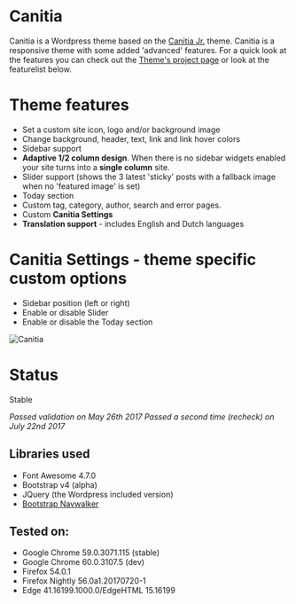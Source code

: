 Canitia
==================
Canitia is a Wordpress theme based on the [Canitia Jr.](https://github.com/boumannm/canitia-jr) theme. Canitia is a responsive theme with some added 'advanced' features. For a quick look at the features you can check out the [Theme's project page](http://michaelboumann.info/collection/#canitiawp) or look at the featurelist below.

# Theme features
- Set a custom site icon, logo and/or background image
- Change background, header, text, link and link hover colors
- Sidebar support
- **Adaptive 1/2 column design**. When there is no sidebar widgets enabled your site turns into a **single column** site.
- Slider support (shows the 3 latest 'sticky' posts with a fallback image when no 'featured image' is set)
- Today section
- Custom tag, category, author, search and error pages. 
- Custom **Canitia Settings**
- **Translation support** - includes English and Dutch languages

# Canitia Settings - theme specific custom options
- Sidebar position (left or right)
- Enable or disable Slider
- Enable or disable the Today section

![Canitia](https://github.com/boumannm/canitia/blob/master/screenshot.png)

# Status
Stable

*Passed validation on May 26th 2017*
*Passed a second time (recheck) on July 22nd 2017*

## Libraries used
- Font Awesome 4.7.0
- Bootstrap v4 (alpha)
- JQuery (the Wordpress included version)
- [Bootstrap Navwalker](https://github.com/wp-bootstrap/wp-bootstrap-navwalker)

## Tested on:
- Google Chrome 59.0.3071.115 (stable)
- Google Chrome 60.0.3107.5 (dev)
- Firefox 54.0.1
- Firefox Nightly 56.0a1.20170720-1
- Edge 41.16199.1000.0/EdgeHTML 15.16199